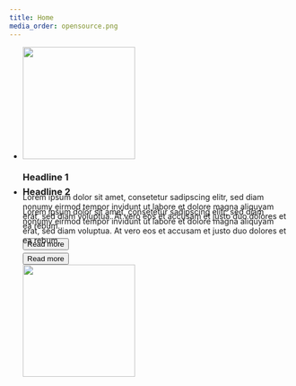 ```yaml
---
title: Home
media_order: opensource.png
---
```


<div class="uk-slidenav-position" data-uk-slideshow="">
                                <ul class="uk-slideshow uk-text-center" style="height: 226px;">
                                    <li data-slideshow-slide="html" aria-hidden="false" class="uk-active" style="height: 226px;">
                                        <div class="uk-panel uk-panel-box">
                                            <div class="uk-grid">
                                                <div class="uk-width-1-3">
                                                    <img src="images/placeholder_200x200.svg" width="200" height="200" alt="">
                                                </div>
                                                <div class="uk-width-2-3">
                                                    <h3 class="uk-panel-title">Headline 1</h3>
                                                    <p>Lorem ipsum dolor sit amet, consetetur sadipscing elitr, sed diam nonumy eirmod tempor invidunt ut labore et dolore magna aliquyam erat, sed diam voluptua. At vero eos et accusam et justo duo dolores et ea rebum.</p>
                                                    <button class="uk-button">Read more</button>
                                                </div>
                                            </div>
                                        </div>
                                    </li>
                                    <li data-slideshow-slide="html" aria-hidden="true" style="height: 226px;">
                                        <div class="uk-panel uk-panel-box uk-panel-box-primary">
                                            <div class="uk-grid">
                                                <div class="uk-width-2-3">
                                                    <h3 class="uk-panel-title">Headline 2</h3>
                                                    <p>Lorem ipsum dolor sit amet, consetetur sadipscing elitr, sed diam nonumy eirmod tempor invidunt ut labore et dolore magna aliquyam erat, sed diam voluptua. At vero eos et accusam et justo duo dolores et ea rebum.</p>
                                                    <button class="uk-button">Read more</button>
                                                </div>
                                                <div class="uk-width-1-3">
                                                    <img src="images/placeholder_200x200.svg" width="200" height="200" alt="">
                                                </div>
                                            </div>
                                        </div>
                                    </li>
                                </ul>
                                <a href="#" class="uk-slidenav uk-slidenav-contrast uk-slidenav-previous" data-uk-slideshow-item="previous"></a>
                                <a href="#" class="uk-slidenav uk-slidenav-contrast uk-slidenav-next" data-uk-slideshow-item="next"></a>
                            </div>
